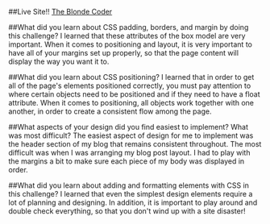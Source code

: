 ##Live Site!!
<a href="../index.html">The Blonde Coder</a>

##What did you learn about CSS padding, borders, and margin by doing this challenge?
I learned that these attributes of the box model are very important. When it comes to positioning and layout, it is very important to have all of your margins set up properly, so that the page content will display the way you want it to. 

##What did you learn about CSS positioning?
I learned that in order to get all of the page's elements positioned correctly, you must pay attention to where certain objects need to be positioned and if they need to have a float attribute. When it comes to positioning, all objects work together with one another, in order to create a consistent flow among the page.

##What aspects of your design did you find easiest to implement? What was most difficult?
The easiest aspect of design for me to implement was the header section of my blog that remains consistent throughout. The most difficult was when I was arranging my blog post layout. I had to play with the margins a bit to make sure each piece of my body was displayed in order.

##What did you learn about adding and formatting elements with CSS in this challenge?
I learned that even the simplest design elements require a lot of planning and designing. In addition, it is important to play around and double check everything, so that you don't wind up with a site disaster!